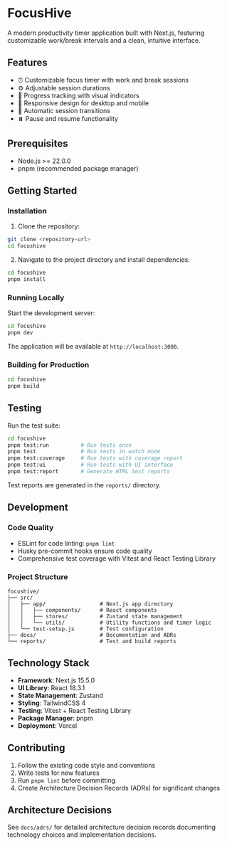 # FocusHive

A modern productivity timer application built with Next.js, featuring customizable work/break intervals and a clean, intuitive interface.

## Features

- ⏰ Customizable focus timer with work and break sessions
- ⚙️ Adjustable session durations
- 🎯 Progress tracking with visual indicators
- 📱 Responsive design for desktop and mobile
- 🔄 Automatic session transitions
- ⏸️ Pause and resume functionality

## Prerequisites

- Node.js >= 22.0.0
- pnpm (recommended package manager)

## Getting Started

### Installation

1. Clone the repository:
```bash
git clone <repository-url>
cd focushive
```

2. Navigate to the project directory and install dependencies:
```bash
cd focushive
pnpm install
```

### Running Locally

Start the development server:
```bash
cd focushive
pnpm dev
```

The application will be available at `http://localhost:3000`.

### Building for Production

```bash
cd focushive
pnpm build
```

## Testing

Run the test suite:
```bash
cd focushive
pnpm test:run          # Run tests once
pnpm test              # Run tests in watch mode
pnpm test:coverage     # Run tests with coverage report
pnpm test:ui           # Run tests with UI interface
pnpm test:report       # Generate HTML test reports
```

Test reports are generated in the `reports/` directory.

## Development

### Code Quality

- ESLint for code linting: `pnpm lint`
- Husky pre-commit hooks ensure code quality
- Comprehensive test coverage with Vitest and React Testing Library

### Project Structure

```
focushive/
├── src/
│   ├── app/                 # Next.js app directory
│   │   ├── components/      # React components
│   │   ├── stores/          # Zustand state management
│   │   └── utils/           # Utility functions and timer logic
│   └── test-setup.js        # Test configuration
├── docs/                    # Documentation and ADRs
└── reports/                 # Test and build reports
```

## Technology Stack

- **Framework**: Next.js 15.5.0
- **UI Library**: React 18.3.1
- **State Management**: Zustand
- **Styling**: TailwindCSS 4
- **Testing**: Vitest + React Testing Library
- **Package Manager**: pnpm
- **Deployment**: Vercel

## Contributing

1. Follow the existing code style and conventions
2. Write tests for new features
3. Run `pnpm lint` before committing
4. Create Architecture Decision Records (ADRs) for significant changes

## Architecture Decisions

See `docs/adrs/` for detailed architecture decision records documenting technology choices and implementation decisions.
